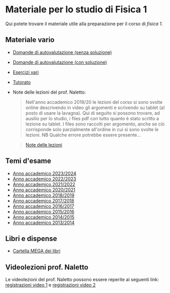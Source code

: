 # Materiale per lo studio di Fisica 1

Qui potete trovare il materiale utile alla preparazione per il corso di _fisica 1_. 

## Materiale vario
- [Domande di autovalutazione (senza soluzione)](/Dati/Studio/I_Anno/F1/Materiale_vario/Quiz_Fisica1.pdf)
- [Domande di autovalutazione (con soluzione)](/Dati/Studio/I_Anno/F1/Materiale_vario/Quiz_Fisica1.pdf)
- [Esercizi vari](/Dati/Studio/I_Anno/F1/Materiale_vario/ESercizi)
- [Tutorato](/Dati/Studio/I_Anno/F1/Materiale_vario/Tutorato)
- Note delle lezioni del prof. Naletto:
  > Nell'anno accademico 2019/20 le lezioni del corso si sono svolte online descrivendo in video gli argomenti e scrivendo su tablet (al posto di usare la lavagna).
Qui di seguito si possono trovare, ad ausilio per lo studio, i files pdf con tutto quanto è stato scritto a lezione su tablet. I files sono raccolti per argomento, anche se ciò corrisponde solo parzialmente all'ordine in cui si sono svolte le lezioni. NB Qualche errore potrebbe essere presente...
  
  > [Note delle lezioni](/Dati/Studio/I_Anno/F1/Materiale_vario/Note_lezioni)

## Temi d'esame
- [Anno accademico 2023/2024](/Dati/Studio/I_Anno/F1/Temi_d'esame/AA_23-24)
- [Anno accademico 2022/2023](/Dati/Studio/I_Anno/F1/Temi_d'esame/AA_22-23)
- [Anno accademico 2021/2022](/Dati/Studio/I_Anno/F1/Temi_d'esame/AA_21-22)
- [Anno accademico 2020/2021](/Dati/Studio/I_Anno/F1/Temi_d'esame/AA_20-21)
- [Anno accademico 2018/2019](/Dati/Studio/I_Anno/F1/Temi_d'esame/AA_18-19)
- [Anno accademico 2017/2018](/Dati/Studio/I_Anno/F1/Temi_d'esame/AA_17-18)
- [Anno accademico 2016/2017](/Dati/Studio/I_Anno/F1/Temi_d'esame/AA_16-17)
- [Anno accademico 2015/2016](/Dati/Studio/I_Anno/F1/Temi_d'esame/AA_15-16)
- [Anno accademico 2014/2015](/Dati/Studio/I_Anno/F1/Temi_d'esame/AA_14-15)
- [Anno accademico 2013/2014](/Dati/Studio/I_Anno/F1/Temi_d'esame/AA_13-14)

## Libri e dispense
- [Cartella MEGA dei libri](https://mega.nz/folder/UoFGlY5S#oEVruDxA9Xnk5nulPOrXMw/folder/sptxwBYQ)

## Videolezioni prof. Naletto
Le videolezioni del prof. Naletto possono essere reperite ai seguenti link: [registrazioni video 1](https://drive.google.com/drive/folders/1r8hCEMVF28S5iHYNOSL0z50OHtfRiQTK?usp=sharing) e [registrazioni video 2](https://drive.google.com/drive/folders/1-kWnM4ZJzi9_BkkT9IuIq4kZOMO4USoF?usp=sharing)


